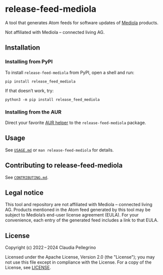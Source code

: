 # release-feed-mediola

A tool that generates Atom feeds for software updates of
[Mediola](https://www.mediola.com/) products.

Not affiliated with Mediola – connected living AG.

## Installation

### Installing from PyPI

To install `release-feed-mediola` from PyPI, open a shell and run:

```shell
pip install release_feed_mediola
```

If that doesn’t work, try:

```shell
python3 -m pip install release_feed_mediola
```

### Installing from the AUR

Direct your favorite
[AUR helper](https://wiki.archlinux.org/title/AUR_helpers) to the
`release-feed-mediola` package.

## Usage

See [`USAGE.md`](https://github.com/claui/release-feed-mediola/blob/main/USAGE.md) or `man release-feed-mediola` for details.

## Contributing to release-feed-mediola

See [`CONTRIBUTING.md`](https://github.com/claui/release-feed-mediola/blob/main/CONTRIBUTING.md).

## Legal notice

This tool and repository are not affiliated with Mediola – connected
living AG. Products mentioned in the Atom feed generated by this
tool may be subject to Mediola’s end-user license agreement (EULA).
For your convenience, each entry of the generated feed includes a
link to that EULA.

## License

Copyright (c) 2022 – 2024 Claudia Pellegrino

Licensed under the Apache License, Version 2.0 (the "License");
you may not use this file except in compliance with the License.
For a copy of the License, see [LICENSE](LICENSE).
